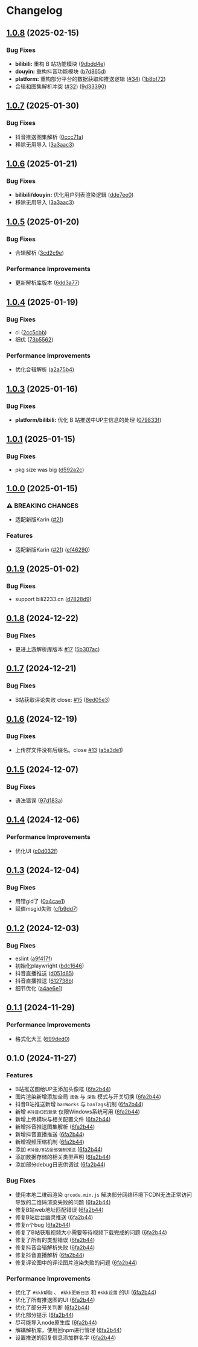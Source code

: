 # Changelog

## [1.0.8](https://github.com/ikenxuan/karin-plugin-kkk/compare/v1.0.7...v1.0.8) (2025-02-15)


### Bug Fixes

* **bilibili:** 重构 B 站功能模块 ([9dbdd4e](https://github.com/ikenxuan/karin-plugin-kkk/commit/9dbdd4ef9e23154b6e7d8969a0a4f2005676aac9))
* **douyin:** 重构抖音功能模块 ([b7d865d](https://github.com/ikenxuan/karin-plugin-kkk/commit/b7d865d6e327c52fec445b047607f0de512340f4))
* **platform:** 重构部分平台的数据获取和推送逻辑 ([#34](https://github.com/ikenxuan/karin-plugin-kkk/issues/34)) ([1b8bf72](https://github.com/ikenxuan/karin-plugin-kkk/commit/1b8bf72db279cd07c775fd326fbc45d44cc05706))
* 合辑和图集解析冲突 ([#32](https://github.com/ikenxuan/karin-plugin-kkk/issues/32)) ([9d33390](https://github.com/ikenxuan/karin-plugin-kkk/commit/9d33390aa7e038c2aa7c7dde80bbe1d007be38b2))

## [1.0.7](https://github.com/ikenxuan/karin-plugin-kkk/compare/v1.0.6...v1.0.7) (2025-01-30)


### Bug Fixes

* 抖音推送图集解析 ([0ccc71a](https://github.com/ikenxuan/karin-plugin-kkk/commit/0ccc71a0bdb2e302a00a28bc9bbeeee415af4dba))
* 移除无用导入 ([3a3aac3](https://github.com/ikenxuan/karin-plugin-kkk/commit/3a3aac37291dae65cad66f0a9fc80850ad95c265))

## [1.0.6](https://github.com/ikenxuan/karin-plugin-kkk/compare/v1.0.5...v1.0.6) (2025-01-21)


### Bug Fixes

* **bilibili/douyin:** 优化用户列表渲染逻辑 ([dde7ee0](https://github.com/ikenxuan/karin-plugin-kkk/commit/dde7ee04d1f209d6da15ae06fe5e6590fae1bb1a))
* 移除无用导入 ([3a3aac3](https://github.com/ikenxuan/karin-plugin-kkk/commit/3a3aac37291dae65cad66f0a9fc80850ad95c265))

## [1.0.5](https://github.com/ikenxuan/karin-plugin-kkk/compare/v1.0.4...v1.0.5) (2025-01-20)


### Bug Fixes

* 合辑解析 ([3cd2c9e](https://github.com/ikenxuan/karin-plugin-kkk/commit/3cd2c9e583770f624ed3ff34bf666f2dce8326f6))


### Performance Improvements

* 更新解析库版本 ([6dd3a77](https://github.com/ikenxuan/karin-plugin-kkk/commit/6dd3a777ded088f00cf52cddf9d21ba2f7b88037))

## [1.0.4](https://github.com/ikenxuan/karin-plugin-kkk/compare/v1.0.3...v1.0.4) (2025-01-19)


### Bug Fixes

* ci ([2cc5cbb](https://github.com/ikenxuan/karin-plugin-kkk/commit/2cc5cbb7ecca8b581905a6e5e5cbbb1e5dd6a829))
* 细优 ([73b5562](https://github.com/ikenxuan/karin-plugin-kkk/commit/73b55621405a05e5e88e05aed7a3af28ab05eb8b))


### Performance Improvements

* 优化合辑解析 ([a2a75b4](https://github.com/ikenxuan/karin-plugin-kkk/commit/a2a75b423525180ea7f03f9112893640dea12238))

## [1.0.3](https://github.com/ikenxuan/karin-plugin-kkk/compare/1.0.2-commit.ced194c...v1.0.3-commit.ced194c) (2025-01-16)


### Bug Fixes

* **platform/bilibili:** 优化 B 站推送中UP主信息的处理 ([079833f](https://github.com/ikenxuan/karin-plugin-kkk/commit/079833fef0a0e875f8c256f9e9898d4c0a67146f))

## [1.0.1](https://github.com/ikenxuan/karin-plugin-kkk/compare/v1.0.0...v1.0.1) (2025-01-15)


### Bug Fixes

* pkg size was big ([d592a2c](https://github.com/ikenxuan/karin-plugin-kkk/commit/d592a2c5df6dc2ffe32db9af3f0f5726ad5aa7d2))

## [1.0.0](https://github.com/ikenxuan/karin-plugin-kkk/compare/v0.1.9...v1.0.0) (2025-01-15)


### ⚠ BREAKING CHANGES

* 适配新版Karin ([#21](https://github.com/ikenxuan/karin-plugin-kkk/issues/21))

### Features

* 适配新版Karin ([#21](https://github.com/ikenxuan/karin-plugin-kkk/issues/21)) ([ef46290](https://github.com/ikenxuan/karin-plugin-kkk/commit/ef46290c67452237cb83fc4e552c3f3901f5a0a8))

## [0.1.9](https://github.com/ikenxuan/karin-plugin-kkk/compare/v0.1.8...v0.1.9) (2025-01-02)


### Bug Fixes

* support bili2233.cn ([d7828d9](https://github.com/ikenxuan/karin-plugin-kkk/commit/d7828d9c053e926886658cd1f2556f78751371b4))

## [0.1.8](https://github.com/ikenxuan/karin-plugin-kkk/compare/v0.1.7...v0.1.8) (2024-12-22)


### Bug Fixes

* 更进上游解析库版本 [#17](https://github.com/ikenxuan/karin-plugin-kkk/issues/17) ([5b307ac](https://github.com/ikenxuan/karin-plugin-kkk/commit/5b307ac7aecf044038b20089a663d83aeb5e1a7c))

## [0.1.7](https://github.com/ikenxuan/karin-plugin-kkk/compare/v0.1.6...v0.1.7) (2024-12-21)


### Bug Fixes

* B站获取评论失败 close: [#15](https://github.com/ikenxuan/karin-plugin-kkk/issues/15) ([8ed05e3](https://github.com/ikenxuan/karin-plugin-kkk/commit/8ed05e3210ccef20c62e1125ad0add053bbd4c0b))

## [0.1.6](https://github.com/ikenxuan/karin-plugin-kkk/compare/v0.1.5...v0.1.6) (2024-12-19)


### Bug Fixes

* 上传群文件没有后缀名。close [#13](https://github.com/ikenxuan/karin-plugin-kkk/issues/13) ([a5a3de1](https://github.com/ikenxuan/karin-plugin-kkk/commit/a5a3de1952cec7c881586d8bb9cdf6a6219f610c))

## [0.1.5](https://github.com/ikenxuan/karin-plugin-kkk/compare/v0.1.4...v0.1.5) (2024-12-07)


### Bug Fixes

* 语法错误 ([97d183a](https://github.com/ikenxuan/karin-plugin-kkk/commit/97d183aa8351c92ba8bdc35812f9dcb061c2cc5e))

## [0.1.4](https://github.com/ikenxuan/karin-plugin-kkk/compare/v0.1.3...v0.1.4) (2024-12-06)


### Performance Improvements

* 优化UI ([c0d032f](https://github.com/ikenxuan/karin-plugin-kkk/commit/c0d032f330bca208a84c0c14973b7d44fa961996))

## [0.1.3](https://github.com/ikenxuan/karin-plugin-kkk/compare/v0.1.2...v0.1.3) (2024-12-04)


### Bug Fixes

* 用错gid了 ([0a4cae1](https://github.com/ikenxuan/karin-plugin-kkk/commit/0a4cae19ecf60b1e1104ad8f68709cd85053e70d))
* 赋值msgid失败 ([cfb9dd7](https://github.com/ikenxuan/karin-plugin-kkk/commit/cfb9dd76a6a2b8321a61fd43ccd931cb4d1fede5))

## [0.1.2](https://github.com/ikenxuan/karin-plugin-kkk/compare/v0.1.1...v0.1.2) (2024-12-03)


### Bug Fixes

* eslint ([a9f417f](https://github.com/ikenxuan/karin-plugin-kkk/commit/a9f417fbec4a40e40ca134d01d31bd280ca4bb4f))
* 初始化playwright ([bdc1646](https://github.com/ikenxuan/karin-plugin-kkk/commit/bdc1646ebfafbf4ddc3b512b639521aab6697d54))
* 抖音直播推送 ([d051d85](https://github.com/ikenxuan/karin-plugin-kkk/commit/d051d855bc0562e2440a792ca80f6dfd59c9a71d))
* 抖音直播推送 ([612738b](https://github.com/ikenxuan/karin-plugin-kkk/commit/612738b1039be5da569d4e5e13425776baf9be31))
* 细节优化 ([a4ae6e1](https://github.com/ikenxuan/karin-plugin-kkk/commit/a4ae6e1ff4fc039b668d1e884e1c81756c7ad7fe))

## [0.1.1](https://github.com/ikenxuan/karin-plugin-kkk/compare/v0.1.0...v0.1.1) (2024-11-29)


### Performance Improvements

* 格式化大王 ([699ded0](https://github.com/ikenxuan/karin-plugin-kkk/commit/699ded0ab0afed12bb5546446136018e8817519a))

## 0.1.0 (2024-11-27)


### Features

* B站推送图给UP主添加头像框 ([6fa2b44](https://github.com/ikenxuan/karin-plugin-kkk/commit/6fa2b44eda9f04afb1441783ee261aa0673dd746))
* 图片渲染新增添加全局 `浅色` 与 `深色` 模式与开关切换 ([6fa2b44](https://github.com/ikenxuan/karin-plugin-kkk/commit/6fa2b44eda9f04afb1441783ee261aa0673dd746))
* 抖音B站推送新增 `banWorks` 与 `banTags`机制 ([6fa2b44](https://github.com/ikenxuan/karin-plugin-kkk/commit/6fa2b44eda9f04afb1441783ee261aa0673dd746))
* 新增 `#抖音扫码登录` 仅限Windows系统可用 ([6fa2b44](https://github.com/ikenxuan/karin-plugin-kkk/commit/6fa2b44eda9f04afb1441783ee261aa0673dd746))
* 新增上传模块与相关配置文件 ([6fa2b44](https://github.com/ikenxuan/karin-plugin-kkk/commit/6fa2b44eda9f04afb1441783ee261aa0673dd746))
* 新增抖音推送图集解析 ([6fa2b44](https://github.com/ikenxuan/karin-plugin-kkk/commit/6fa2b44eda9f04afb1441783ee261aa0673dd746))
* 新增抖音直播推送 ([6fa2b44](https://github.com/ikenxuan/karin-plugin-kkk/commit/6fa2b44eda9f04afb1441783ee261aa0673dd746))
* 新增视频压缩机制 ([6fa2b44](https://github.com/ikenxuan/karin-plugin-kkk/commit/6fa2b44eda9f04afb1441783ee261aa0673dd746))
* 添加 `#抖音/B站全部强制推送` ([6fa2b44](https://github.com/ikenxuan/karin-plugin-kkk/commit/6fa2b44eda9f04afb1441783ee261aa0673dd746))
* 添加数据存储的相关类型声明 ([6fa2b44](https://github.com/ikenxuan/karin-plugin-kkk/commit/6fa2b44eda9f04afb1441783ee261aa0673dd746))
* 添加部分debug日志供调试 ([6fa2b44](https://github.com/ikenxuan/karin-plugin-kkk/commit/6fa2b44eda9f04afb1441783ee261aa0673dd746))


### Bug Fixes

* 使用本地二维码渲染 `qrcode.min.js` 解决部分网络环境下CDN无法正常访问导致的二维码渲染失败的问题 ([6fa2b44](https://github.com/ikenxuan/karin-plugin-kkk/commit/6fa2b44eda9f04afb1441783ee261aa0673dd746))
* 修复B站web地址匹配错误 ([6fa2b44](https://github.com/ikenxuan/karin-plugin-kkk/commit/6fa2b44eda9f04afb1441783ee261aa0673dd746))
* 修复B站后台幽灵推送 ([6fa2b44](https://github.com/ikenxuan/karin-plugin-kkk/commit/6fa2b44eda9f04afb1441783ee261aa0673dd746))
* 修复n个bug ([6fa2b44](https://github.com/ikenxuan/karin-plugin-kkk/commit/6fa2b44eda9f04afb1441783ee261aa0673dd746))
* 修复了B站获取视频大小需要等待视频下载完成的问题 ([6fa2b44](https://github.com/ikenxuan/karin-plugin-kkk/commit/6fa2b44eda9f04afb1441783ee261aa0673dd746))
* 修复了所有的类型错误 ([6fa2b44](https://github.com/ikenxuan/karin-plugin-kkk/commit/6fa2b44eda9f04afb1441783ee261aa0673dd746))
* 修复抖音合辑解析失败 ([6fa2b44](https://github.com/ikenxuan/karin-plugin-kkk/commit/6fa2b44eda9f04afb1441783ee261aa0673dd746))
* 修复抖音直播解析 ([6fa2b44](https://github.com/ikenxuan/karin-plugin-kkk/commit/6fa2b44eda9f04afb1441783ee261aa0673dd746))
* 修复评论图中的评论图片渲染失败的问题 ([6fa2b44](https://github.com/ikenxuan/karin-plugin-kkk/commit/6fa2b44eda9f04afb1441783ee261aa0673dd746))


### Performance Improvements

* 优化了 `#kkk帮助` 、 `#kkk更新日志` 和 `#kkk设置` 的UI ([6fa2b44](https://github.com/ikenxuan/karin-plugin-kkk/commit/6fa2b44eda9f04afb1441783ee261aa0673dd746))
* 优化了所有推送图的UI ([6fa2b44](https://github.com/ikenxuan/karin-plugin-kkk/commit/6fa2b44eda9f04afb1441783ee261aa0673dd746))
* 优化了部分开关判断 ([6fa2b44](https://github.com/ikenxuan/karin-plugin-kkk/commit/6fa2b44eda9f04afb1441783ee261aa0673dd746))
* 优化部分提示 ([6fa2b44](https://github.com/ikenxuan/karin-plugin-kkk/commit/6fa2b44eda9f04afb1441783ee261aa0673dd746))
* 尽可能导入node原生库 ([6fa2b44](https://github.com/ikenxuan/karin-plugin-kkk/commit/6fa2b44eda9f04afb1441783ee261aa0673dd746))
* 解耦解析库，使用回npm进行管理 ([6fa2b44](https://github.com/ikenxuan/karin-plugin-kkk/commit/6fa2b44eda9f04afb1441783ee261aa0673dd746))
* 设置推送的回复信息添加群名字 ([6fa2b44](https://github.com/ikenxuan/karin-plugin-kkk/commit/6fa2b44eda9f04afb1441783ee261aa0673dd746))
